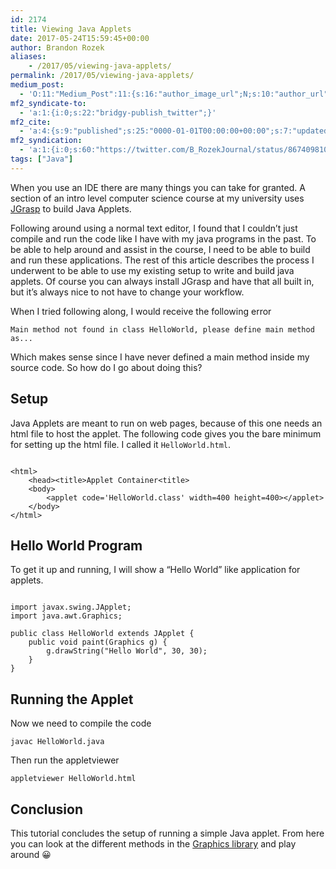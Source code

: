 ```yaml
---
id: 2174
title: Viewing Java Applets
date: 2017-05-24T15:59:45+00:00
author: Brandon Rozek
aliases:
    - /2017/05/viewing-java-applets/
permalink: /2017/05/viewing-java-applets/
medium_post:
  - 'O:11:"Medium_Post":11:{s:16:"author_image_url";N;s:10:"author_url";N;s:11:"byline_name";N;s:12:"byline_email";N;s:10:"cross_link";N;s:2:"id";N;s:21:"follower_notification";N;s:7:"license";N;s:14:"publication_id";N;s:6:"status";N;s:3:"url";N;}'
mf2_syndicate-to:
  - 'a:1:{i:0;s:22:"bridgy-publish_twitter";}'
mf2_cite:
  - 'a:4:{s:9:"published";s:25:"0000-01-01T00:00:00+00:00";s:7:"updated";s:25:"0000-01-01T00:00:00+00:00";s:8:"category";a:1:{i:0;s:0:"";}s:6:"author";a:0:{}}'
mf2_syndication:
  - 'a:1:{i:0;s:60:"https://twitter.com/B_RozekJournal/status/867409810932760576";}'
tags: ["Java"]
---
```

When you use an IDE there are many things you can take for granted. A section of an intro level computer science course at my university uses [JGrasp](http://www.jgrasp.org/) to build Java Applets.

Following around using a normal text editor, I found that I couldn&#8217;t just compile and run the code like I have with my java programs in the past. To be able to help around and assist in the course, I need to be able to build and run these applications. The rest of this article describes the process I underwent to be able to use my existing setup to write and build java applets. Of course you can always install JGrasp and have that all built in, but it&#8217;s always nice to not have to change your workflow.

<!--more-->

When I tried following along, I would receive the following error

    Main method not found in class HelloWorld, please define main method as...

Which makes sense since I have never defined a main method inside my source code. So how do I go about doing this?

## Setup

Java Applets are meant to run on web pages, because of this one needs an html file to host the applet. The following code gives you the bare minimum for setting up the html file. I called it `HelloWorld.html`.

<pre class='language-html'><code class='language-html'>
&lt;html&gt;
    &lt;head&gt;&lt;title&gt;Applet Container&lt;title&gt;
    &lt;body&gt;
        &lt;applet code='HelloWorld.class' width=400 height=400&gt;&lt;/applet&gt;
    &lt;/body&gt;
&lt;/html&gt;
</code></pre>

## Hello World Program

To get it up and running, I will show a &#8220;Hello World&#8221; like application for applets.

<pre class='language-java'><code class='language-java'>
import javax.swing.JApplet;
import java.awt.Graphics;

public class HelloWorld extends JApplet {
    public void paint(Graphics g) {
        g.drawString("Hello World", 30, 30);
    }
} 
</code></pre>

## Running the Applet

Now we need to compile the code

<pre class='langauge-bash'><code class='language-bash'>javac HelloWorld.java</code></pre>

Then run the appletviewer

<pre class='language-bash'><code class='language-bash'>appletviewer HelloWorld.html</code></pre>

## Conclusion

This tutorial concludes the setup of running a simple Java applet. From here you can look at the different methods in the [Graphics library](https://docs.oracle.com/javase/7/docs/api/java/awt/Graphics.html) and play around 😀